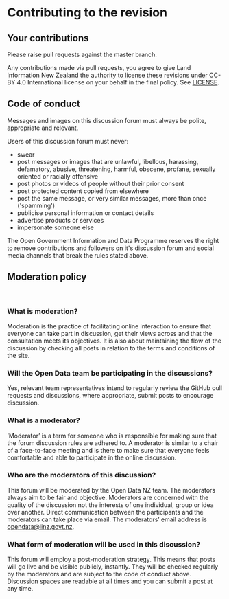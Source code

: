 # Contributing to the revision

## Your contributions

Please raise pull requests against the master branch.

Any contributions made via pull requests, you agree to give Land Information New Zealand the authority to license these revisions under CC-BY 4.0 International license on your behalf in the final policy. See [LICENSE](LICENSE.md).

## Code of conduct 

Messages and images on this discussion forum must always be polite, appropriate and relevant.

Users of this discussion forum must never:

 - swear
 - post messages or images that are unlawful, libellous, harassing, defamatory, abusive, threatening, harmful, obscene, profane, sexually oriented or racially offensive
 - post photos or videos of people without their prior consent
 - post protected content copied from elsewhere
 - post the same message, or very similar messages, more than once ('spamming')
 - publicise personal information or contact details
 - advertise products or services
 - impersonate someone else

 The Open Government Information and Data Programme reserves the right to remove contributions and followers on it's discussion forum and social media channels that break the rules stated above.

## Moderation policy

​
### What is moderation?

Moderation is the practice of facilitating online interaction to ensure that everyone can take part in discussion, get their views across and that the consultation meets its objectives. It is also about maintaining the flow of the discussion by checking all posts in relation to the terms and conditions of the site. 

### Will the Open Data team be participating in the discussions?

Yes, relevant team representatives intend to regularly review the GitHub oull requests and discussions, where appropriate, submit posts to encourage discussion.
​ 
### What is a moderator?

‘Moderator’ is a term for someone who is responsible for making sure that the forum discussion rules are adhered to. A moderator is similar to a chair of a face-to-face meeting and is there to make sure that everyone feels comfortable and able to participate in the online discussion.
​
### Who are the moderators of this discussion?

This forum will be moderated by the Open Data NZ team. The moderators always aim to be fair and objective. Moderators are concerned with the quality of the discussion not the interests of one individual, group or idea over another.
Direct communication between the participants and the moderators can take place via email. The moderators’ email address is [opendata@linz.govt.nz](mailto:opendata@linz.govt.nz).
​
### What form of moderation will be used in this discussion?

This forum will employ a post-moderation strategy. This means that posts will go live and be visible publicly, instantly. They will be checked regularly by the moderators and are subject to the code of conduct above. Discussion spaces are readable at all times and you can submit a post at any time.






